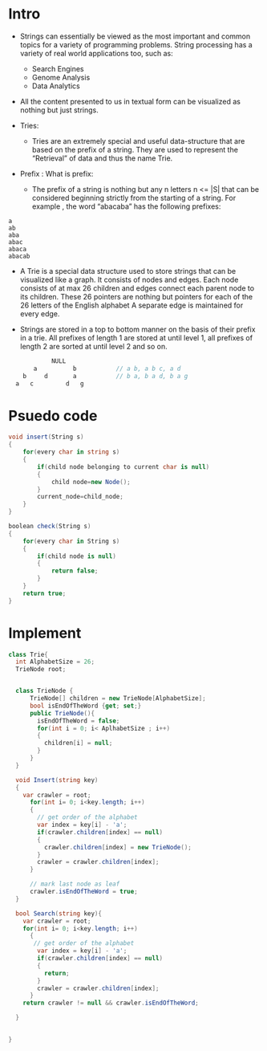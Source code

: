# Intro
- Strings can essentially be viewed as the most important and common topics for a variety of programming problems. String processing has a variety of real world applications too, such as:
  - Search Engines
  - Genome Analysis
  - Data Analytics

- All the content presented to us in textual form can be visualized as nothing but just strings.

- Tries:
  - Tries are an extremely special and useful data-structure that are based on the prefix of a string. They are used to represent the “Retrieval” of data and thus the name Trie.

- Prefix : What is prefix:

  - The prefix of a string is nothing but any n letters n <= |S| that can be considered beginning strictly from the starting of a string. For example , the word “abacaba” has the following prefixes:
```
a
ab
aba
abac
abaca
abacab
```
- A Trie is a special data structure used to store strings that can be visualized like a graph. It consists of nodes and edges. Each node consists of at max 26 children and edges connect each parent node to its children. These 26 pointers are nothing but pointers for each of the 26 letters of the English alphabet A separate edge is maintained for every edge.

- Strings are stored in a top to bottom manner on the basis of their prefix in a trie. All prefixes of length 1 are stored at until level 1, all prefixes of length 2 are sorted at until level 2 and so on.

```csharp
            NULL
       a          b           // a b, a b c, a d
    b     d       a           // b a, b a d, b a g
  a   c         d   g
```

# Psuedo code

```csharp
void insert(String s)
{
    for(every char in string s)
    {
        if(child node belonging to current char is null)
        {
            child node=new Node();
        }
        current_node=child_node;
    }
}

boolean check(String s)
{
    for(every char in String s)
    {
        if(child node is null)    
        {
            return false;
        }
    }
    return true;
}
```

# Implement

```csharp
class Trie{
  int AlphabetSize = 26;
  TrieNode root;


  class TrieNode {
      TrieNode[] children = new TrieNode[AlphabetSize];
      bool isEndOfTheWord {get; set;}
      public TrieNode(){
        isEndOfTheWord = false;
        for(int i = 0; i< AplhabetSize ; i++)
        {
          children[i] = null;
        }
      }
  }

  void Insert(string key)
  {
    var crawler = root;
      for(int i= 0; i<key.length; i++)
      {
        // get order of the alphabet
        var index = key[i] - 'a';
        if(crawler.children[index] == null)
        {
          crawler.children[index] = new TrieNode();
        }
        crawler = crawler.children[index];
      }

      // mark last node as leaf
      crawler.isEndOfTheWord = true;
  }

  bool Search(string key){
    var crawler = root;
    for(int i= 0; i<key.length; i++)
      {
       // get order of the alphabet
        var index = key[i] - 'a';
        if(crawler.children[index] == null)
        {
          return;
        }
        crawler = crawler.children[index];
      } 
    return crawler != null && crawler.isEndOfTheWord;

  }

  
}
```